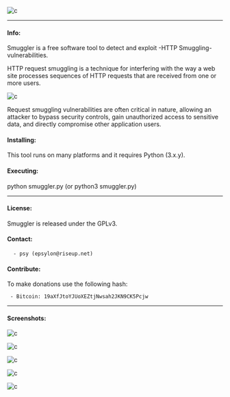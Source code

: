 
![c](https://03c8.net/images/smuggler_banner.png)

----------

#### Info:
 
 Smuggler is a free software tool to detect and exploit -HTTP Smuggling- vulnerabilities.

 HTTP request smuggling is a technique for interfering with the way a web site processes sequences of HTTP requests that are received from one or more users. 

![c](https://03c8.net/images/smuggler_poc.png)

 Request smuggling vulnerabilities are often critical in nature, allowing an attacker to bypass security controls, gain unauthorized access to sensitive data, and directly compromise other application users.

#### Installing:

 This tool runs on many platforms and it requires Python (3.x.y).

#### Executing:
  
  python smuggler.py (or python3 smuggler.py)

----------

#### License:

 Smuggler is released under the GPLv3.

#### Contact:

      - psy (epsylon@riseup.net)

#### Contribute: 

 To make donations use the following hash:
  
     - Bitcoin: 19aXfJtoYJUoXEZtjNwsah2JKN9CK5Pcjw

----------

####  Screenshots:

![c](https://03c8.net/images/smuggler_detection.png)

![c](https://03c8.net/images/smuggler_detection2.png)

![c](https://03c8.net/images/smuggler_results.png)

![c](https://03c8.net/images/smuggler_exploit.png)

![c](https://03c8.net/images/smuggler_exploit2.png)

